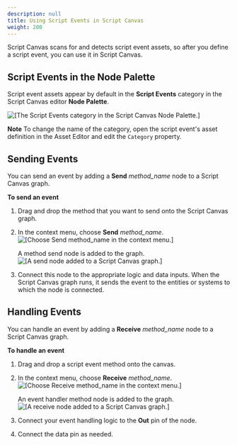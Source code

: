 ```yaml
---
description: null
title: Using Script Events in Script Canvas
weight: 200
---
```


Script Canvas scans for and detects script event assets, so after you define a script event, you can use it in Script Canvas.

## Script Events in the Node Palette 

Script event assets appear by default in the **Script Events** category in the Script Canvas editor **Node Palette**.

![\[The Script Events category in the Script Canvas Node Palette.\]](/images/user-guide/script-canvas-script-events-4.png)

**Note**
To change the name of the category, open the script event's asset definition in the Asset Editor and edit the `Category` property.

## Sending Events 

You can send an event by adding a **Send** *method\_name* node to a Script Canvas graph.

**To send an event**

1. Drag and drop the method that you want to send onto the Script Canvas graph.

1. In the context menu, choose **Send** *method\_name*.
![\[Choose Send method_name in the context menu.\]](/images/user-guide/script-canvas-script-events-5.png)

   A method send node is added to the graph.
![\[A send node added to a Script Canvas graph.\]](/images/user-guide/script-canvas-script-events-6.png)

1. Connect this node to the appropriate logic and data inputs. When the Script Canvas graph runs, it sends the event to the entities or systems to which the node is connected.

## Handling Events 

You can handle an event by adding a **Receive** *method\_name* node to a Script Canvas graph.

**To handle an event**

1. Drag and drop a script event method onto the canvas.

1. In the context menu, choose **Receive** *method\_name*.
![\[Choose Receive method_name in the context menu.\]](/images/user-guide/script-canvas-script-events-7.png)

   An event handler method node is added to the graph.
![\[A receive node added to a Script Canvas graph.\]](/images/user-guide/script-canvas-script-events-8.png)

1. Connect your event handling logic to the **Out** pin of the node.

1. Connect the data pin as needed.
